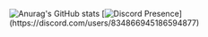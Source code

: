![Anurag's GitHub stats](https://github-readme-stats.vercel.app/api?username=Edah115&show_icons=true&theme=tokyonight)
[![Discord Presence](https://lanyard-profile-readme.vercel.app/api/834866945186594877?theme=light&bg=809ecf&animated=false&hideDiscrim=true&borderRadius=30px&idleMessage=Probably%20doing%20something%20else...)](https://discord.com/users/834866945186594877)
